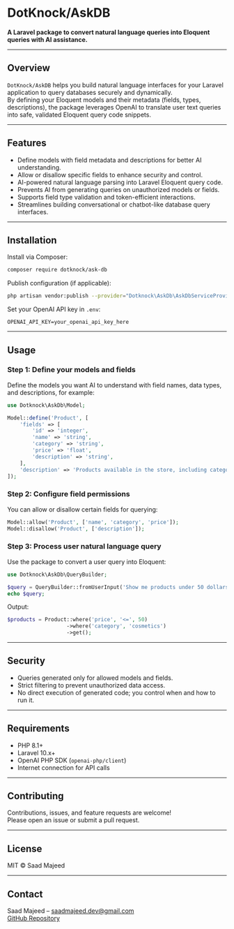 # DotKnock/AskDB

**A Laravel package to convert natural language queries into Eloquent queries with AI assistance.**

---

## Overview

`DotKnock/AskDB` helps you build natural language interfaces for your Laravel application to query databases securely and dynamically.  
By defining your Eloquent models and their metadata (fields, types, descriptions), the package leverages OpenAI to translate user text queries into safe, validated Eloquent query code snippets.

---

## Features

- Define models with field metadata and descriptions for better AI understanding.
- Allow or disallow specific fields to enhance security and control.
- AI-powered natural language parsing into Laravel Eloquent query code.
- Prevents AI from generating queries on unauthorized models or fields.
- Supports field type validation and token-efficient interactions.
- Streamlines building conversational or chatbot-like database query interfaces.

---

## Installation

Install via Composer:

```bash
composer require dotknock/ask-db
```

Publish configuration (if applicable):

```bash
php artisan vendor:publish --provider="Dotknock\AskDb\AskDbServiceProvider"
```

Set your OpenAI API key in `.env`:

```env
OPENAI_API_KEY=your_openai_api_key_here
```

---

## Usage

### Step 1: Define your models and fields

Define the models you want AI to understand with field names, data types, and descriptions, for example:

```php
use Dotknock\AskDb\Model;

Model::define('Product', [
    'fields' => [
        'id' => 'integer',
        'name' => 'string',
        'category' => 'string',
        'price' => 'float',
        'description' => 'string',
    ],
    'description' => 'Products available in the store, including categories and prices.'
]);
```

### Step 2: Configure field permissions

You can allow or disallow certain fields for querying:

```php
Model::allow('Product', ['name', 'category', 'price']);
Model::disallow('Product', ['description']);
```

### Step 3: Process user natural language query

Use the package to convert a user query into Eloquent:

```php
use Dotknock\AskDb\QueryBuilder;

$query = QueryBuilder::fromUserInput('Show me products under 50 dollars in the cosmetics category');
echo $query;
```

Output:

```php
$products = Product::where('price', '<=', 50)
                   ->where('category', 'cosmetics')
                   ->get();
```

---

## Security

- Queries generated only for allowed models and fields.
- Strict filtering to prevent unauthorized data access.
- No direct execution of generated code; you control when and how to run it.

---

## Requirements

- PHP 8.1+
- Laravel 10.x+
- OpenAI PHP SDK (`openai-php/client`)
- Internet connection for API calls

---

## Contributing

Contributions, issues, and feature requests are welcome!  
Please open an issue or submit a pull request.

---

## License

MIT © Saad Majeed

---

## Contact

Saad Majeed – saadmajeed.dev@gmail.com  
[GitHub Repository](https://github.com/yourusername/ask-db)
